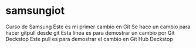 # samsungiot
Curso de Samsung
Este es mi primer cambio en Git
Se hace un cambio para hacer gitpull desde git
Esta linea es para demostrar un cambio por Git Deckstop
Este pull es para demostrar el cambio en Git Hub Deckstop
